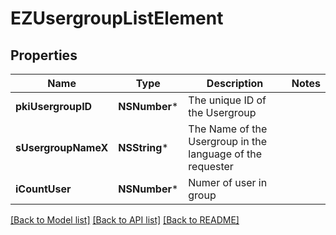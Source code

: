# EZUsergroupListElement

## Properties
Name | Type | Description | Notes
------------ | ------------- | ------------- | -------------
**pkiUsergroupID** | **NSNumber*** | The unique ID of the Usergroup | 
**sUsergroupNameX** | **NSString*** | The Name of the Usergroup in the language of the requester | 
**iCountUser** | **NSNumber*** | Numer of user in group | 

[[Back to Model list]](../README.md#documentation-for-models) [[Back to API list]](../README.md#documentation-for-api-endpoints) [[Back to README]](../README.md)


